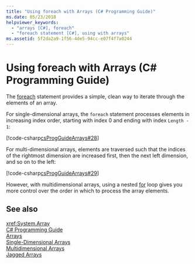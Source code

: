 ```yaml
---
title: "Using foreach with Arrays (C# Programming Guide)"
ms.date: 05/23/2018
helpviewer_keywords: 
  - "arrays [C#], foreach"
  - "foreach statement [C#], using with arrays"
ms.assetid: 5f2da2a9-1f56-4de5-94cc-e07f4f7a0244
---
```

# Using foreach with Arrays (C# Programming Guide)

The [foreach](../../language-reference/keywords/foreach-in.md) statement provides a simple, clean way to iterate through the elements of an array.

For single-dimensional arrays, the `foreach` statement processes elements in increasing index order, starting with index 0 and ending with index `Length - 1`:

[!code-csharp[csProgGuideArrays#28](./codesnippet/CSharp/using-foreach-with-arrays_1.cs)]

For multi-dimensional arrays, elements are traversed such that the indices of the rightmost dimension are increased first, then the next left dimension, and so on to the left:

[!code-csharp[csProgGuideArrays#29](./codesnippet/CSharp/using-foreach-with-arrays_2.cs)]

However, with multidimensional arrays, using a nested [for](../../language-reference/keywords/for.md) loop gives you more control over the order in which to process the array elements.

## See also  
 <xref:System.Array>  
 [C# Programming Guide](../index.md)  
 [Arrays](index.md)  
 [Single-Dimensional Arrays](single-dimensional-arrays.md)  
 [Multidimensional Arrays](multidimensional-arrays.md)  
 [Jagged Arrays](jagged-arrays.md)
